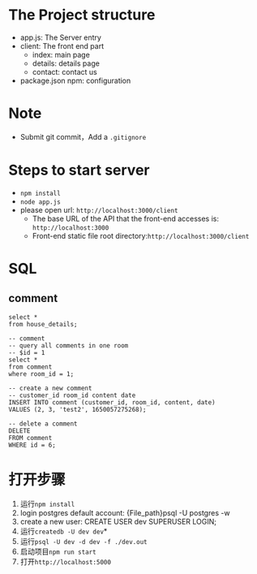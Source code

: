 # The Project structure

- app.js:  The Server entry
- client:  The front end part
    - index:  main page
    - details:  details page
    - contact:  contact us
- package.json npm: configuration

# Note

- Submit git commit，Add a `.gitignore`

# Steps to start server

- `npm install`
- `node app.js`
- please open url: `http://localhost:3000/client`
    - The base URL of the API that the front-end accesses is: `http://localhost:3000`
    - Front-end static file root directory:`http://localhost:3000/client`

# SQL

## comment

```postgresql
select *
from house_details;

-- comment
-- query all comments in one room
-- $id = 1
select *
from comment
where room_id = 1;

-- create a new comment
-- customer_id room_id content date
INSERT INTO comment (customer_id, room_id, content, date)
VALUES (2, 3, 'test2', 1650057275268);

-- delete a comment
DELETE
FROM comment
WHERE id = 6;
```

# 打开步骤
1. 运行`npm install`
2. login postgres default account: {File_path}psql -U postgres -w 
3. create a new user: CREATE USER dev SUPERUSER LOGIN;
4. 运行`createdb -U dev dev`*
5. 运行`psql -U dev -d dev -f ./dev.out`
6. 启动项目`npm run start`
7. 打开`http://localhost:5000`
